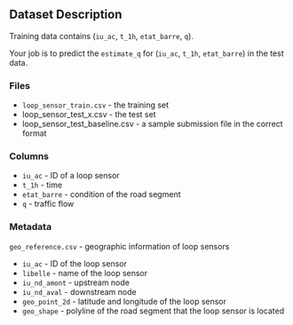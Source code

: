 ## Dataset Description

Training data contains (`iu_ac`, `t_1h`, `etat_barre`, `q`).

Your job is to predict the `estimate_q` for (`iu_ac`, `t_1h`, `etat_barre`) in the test data.

### Files

- `loop_sensor_train.csv` - the training set
- loop_sensor_test_x.csv - the test set
- loop_sensor_test_baseline.csv - a sample submission file in the correct format

### Columns

- `iu_ac` - ID of a loop sensor
- `t_1h` - time
- `etat_barre` - condition of the road segment
- `q` - traffic flow

### Metadata

`geo_reference.csv` - geographic information of loop sensors

- `iu_ac` - ID of the loop sensor
- `libelle` - name of the loop sensor
- `iu_nd_amont` - upstream node
- `iu_nd_aval` - downstream node
- `geo_point_2d` - latitude and longitude of the loop sensor
- `geo_shape` - polyline of the road segment that the loop sensor is located
